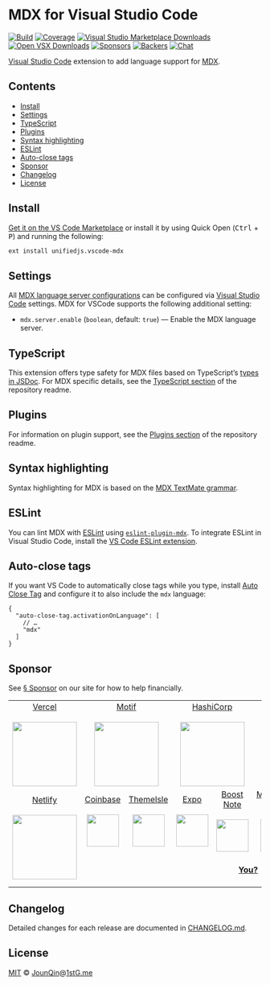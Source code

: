 # MDX for Visual Studio Code

[![Build][build-badge]][build]
[![Coverage][coverage-badge]][coverage]
[![Visual Studio Marketplace Downloads][marketplace-badge]][marketplace]
[![Open VSX Downloads][openvsx-badge]][openvsx]
[![Sponsors][sponsors-badge]][collective]
[![Backers][backers-badge]][collective]
[![Chat][chat-badge]][chat]

[Visual Studio Code][vscode] extension to add language support for [MDX][].

## Contents

*   [Install](#install)
*   [Settings](#settings)
*   [TypeScript](#typescript)
*   [Plugins](#plugins)
*   [Syntax highlighting](#syntax-highlighting)
*   [ESLint](#eslint)
*   [Auto-close tags](#auto-close-tags)
*   [Sponsor](#sponsor)
*   [Changelog](#changelog)
*   [License](#license)

## Install

[Get it on the VS Code Marketplace][marketplace] or install it by using Quick
Open (<kbd>Ctrl</kbd> + <kbd>P</kbd>) and running the following:

```txt
ext install unifiedjs.vscode-mdx
```

## Settings

All [MDX language server configurations][] can be configured via
[Visual Studio Code][vscode] settings.
MDX for VSCode supports the following additional setting:

*   `mdx.server.enable` (`boolean`, default: `true`) —
    Enable the MDX language server.

## TypeScript

This extension offers type safety for MDX files based on TypeScript’s
[types in JSDoc][jsdoc].
For MDX specific details, see the
[TypeScript section](https://github.com/mdx-js/mdx-analyzer#typescript) of the
repository readme.

## Plugins

For information on plugin support, see the
[Plugins section](https://github.com/mdx-js/mdx-analyzer#plugins) of the
repository readme.

## Syntax highlighting

Syntax highlighting for MDX is based on the
[MDX TextMate grammar](https://github.com/wooorm/markdown-tm-language).

## ESLint

You can lint MDX with [ESLint][] using [`eslint-plugin-mdx`][eslint-plugin-mdx].
To integrate ESLint in Visual Studio Code, install the
[VS Code ESLint extension][vscode-eslint].

## Auto-close tags

If you want VS Code to automatically close tags while you type, install
[Auto Close Tag][] and configure it to also include the `mdx` language:

```jsonc
{
  "auto-close-tag.activationOnLanguage": [
    // …
    "mdx"
  ]
}
```

## Sponsor

See [§ Sponsor][sponsor] on our site for how to help financially.

<table>
<tr valign="middle">
<td width="20%" align="center" rowspan="2" colspan="2">
  <a href="https://vercel.com">Vercel</a><br><br>
  <a href="https://vercel.com"><img src="https://avatars1.githubusercontent.com/u/14985020?s=256&v=4" width="128"></a>
</td>
<td width="20%" align="center" rowspan="2" colspan="2">
  <a href="https://motif.land">Motif</a><br><br>
  <a href="https://motif.land"><img src="https://avatars1.githubusercontent.com/u/74457950?s=256&v=4" width="128"></a>
</td>
<td width="20%" align="center" rowspan="2" colspan="2">
  <a href="https://www.hashicorp.com">HashiCorp</a><br><br>
  <a href="https://www.hashicorp.com"><img src="https://avatars1.githubusercontent.com/u/761456?s=256&v=4" width="128"></a>
</td>
<td width="20%" align="center" rowspan="2" colspan="2">
  <a href="https://www.gitbook.com">GitBook</a><br><br>
  <a href="https://www.gitbook.com"><img src="https://avatars1.githubusercontent.com/u/7111340?s=256&v=4" width="128"></a>
</td>
<td width="20%" align="center" rowspan="2" colspan="2">
  <a href="https://www.gatsbyjs.org">Gatsby</a><br><br>
  <a href="https://www.gatsbyjs.org"><img src="https://avatars1.githubusercontent.com/u/12551863?s=256&v=4" width="128"></a>
</td>
</tr>
<tr valign="middle"></tr>
<tr valign="middle">
<td width="20%" align="center" rowspan="2" colspan="2">
  <a href="https://www.netlify.com">Netlify</a><br><br>
  <!--OC has a sharper image-->
  <a href="https://www.netlify.com"><img src="https://images.opencollective.com/netlify/4087de2/logo/256.png" width="128"></a>
</td>
<td width="10%" align="center">
  <a href="https://www.coinbase.com">Coinbase</a><br><br>
  <a href="https://www.coinbase.com"><img src="https://avatars1.githubusercontent.com/u/1885080?s=256&v=4" width="64"></a>
</td>
<td width="10%" align="center">
  <a href="https://themeisle.com">ThemeIsle</a><br><br>
  <a href="https://themeisle.com"><img src="https://avatars1.githubusercontent.com/u/58979018?s=128&v=4" width="64"></a>
</td>
<td width="10%" align="center">
  <a href="https://expo.io">Expo</a><br><br>
  <a href="https://expo.io"><img src="https://avatars1.githubusercontent.com/u/12504344?s=128&v=4" width="64"></a>
</td>
<td width="10%" align="center">
  <a href="https://boostnote.io">Boost Note</a><br><br>
  <a href="https://boostnote.io"><img src="https://images.opencollective.com/boosthub/6318083/logo/128.png" width="64"></a>
</td>
<td width="10%" align="center">
  <a href="https://markdown.space">Markdown Space</a><br><br>
  <a href="https://markdown.space"><img src="https://images.opencollective.com/markdown-space/e1038ed/logo/128.png" width="64"></a>
</td>
<td width="10%" align="center">
  <a href="https://www.holloway.com">Holloway</a><br><br>
  <a href="https://www.holloway.com"><img src="https://avatars1.githubusercontent.com/u/35904294?s=128&v=4" width="64"></a>
</td>
<td width="10%"></td>
<td width="10%"></td>
</tr>
<tr valign="middle">
<td width="100%" align="center" colspan="8">
  <br>
  <a href="https://opencollective.com/unified"><strong>You?</strong></a>
  <br><br>
</td>
</tr>
</table>

## Changelog

Detailed changes for each release are documented in [CHANGELOG.md](./CHANGELOG.md).

## License

[MIT][] © [JounQin][]@[1stG.me][]

[1stg.me]: https://www.1stg.me

[auto close tag]: https://marketplace.visualstudio.com/items?itemName=formulahendry.auto-close-tag

[backers-badge]: https://opencollective.com/unified/backers/badge.svg

[build-badge]: https://github.com/mdx-js/mdx-analyzer/workflows/main/badge.svg

[build]: https://github.com/mdx-js/mdx-analyzer/actions

[chat-badge]: https://img.shields.io/badge/chat-discussions-success.svg

[chat]: https://github.com/mdx-js/mdx/discussions

[collective]: https://opencollective.com/unified

[coverage-badge]: https://img.shields.io/codecov/c/github/mdx-js/mdx-analyzer/main.svg

[coverage]: https://codecov.io/github/mdx-js/mdx-analyzer

[eslint-plugin-mdx]: https://github.com/mdx-js/eslint-mdx

[eslint]: https://eslint.org

[jounqin]: https://GitHub.com/JounQin

[jsdoc]: https://www.typescriptlang.org/docs/handbook/jsdoc-supported-types.html

[marketplace-badge]: https://img.shields.io/visual-studio-marketplace/d/unifiedjs.vscode-mdx

[marketplace]: https://marketplace.visualstudio.com/items?itemName=unifiedjs.vscode-mdx

[mdx]: https://mdxjs.com

[mdx language server configurations]: https://github.com/mdx-js/mdx-analyzer/blob/main/packages/language-server#configuration

[mit]: http://opensource.org/licenses/MIT

[openvsx-badge]: https://img.shields.io/open-vsx/dt/unifiedjs/vscode-mdx

[openvsx]: https://open-vsx.org/extension/unifiedjs/vscode-mdx

[sponsor]: https://mdxjs.com/community/sponsor/

[sponsors-badge]: https://opencollective.com/unified/sponsors/badge.svg

[vscode-eslint]: https://github.com/microsoft/vscode-eslint

[vscode]: https://code.visualstudio.com
